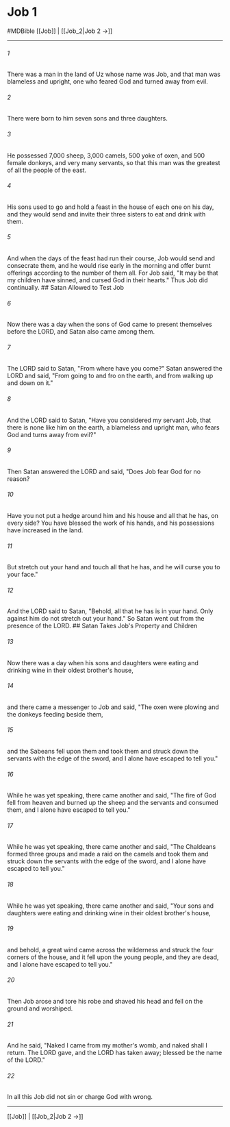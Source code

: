 # Job 1
#MDBible
[[Job]] | [[Job_2|Job 2 →]]

***

###### 1 

There was a man in the land of Uz whose name was Job, and that man was blameless and upright, one who feared God and turned away from evil. 

###### 2 

There were born to him seven sons and three daughters. 

###### 3 

He possessed 7,000 sheep, 3,000 camels, 500 yoke of oxen, and 500 female donkeys, and very many servants, so that this man was the greatest of all the people of the east. 

###### 4 

His sons used to go and hold a feast in the house of each one on his day, and they would send and invite their three sisters to eat and drink with them. 

###### 5 

And when the days of the feast had run their course, Job would send and consecrate them, and he would rise early in the morning and offer burnt offerings according to the number of them all. For Job said, "It may be that my children have sinned, and cursed God in their hearts." Thus Job did continually. ## Satan Allowed to Test Job 

###### 6 

Now there was a day when the sons of God came to present themselves before the LORD, and Satan also came among them. 

###### 7 

The LORD said to Satan, "From where have you come?" Satan answered the LORD and said, "From going to and fro on the earth, and from walking up and down on it." 

###### 8 

And the LORD said to Satan, "Have you considered my servant Job, that there is none like him on the earth, a blameless and upright man, who fears God and turns away from evil?" 

###### 9 

Then Satan answered the LORD and said, "Does Job fear God for no reason? 

###### 10 

Have you not put a hedge around him and his house and all that he has, on every side? You have blessed the work of his hands, and his possessions have increased in the land. 

###### 11 

But stretch out your hand and touch all that he has, and he will curse you to your face." 

###### 12 

And the LORD said to Satan, "Behold, all that he has is in your hand. Only against him do not stretch out your hand." So Satan went out from the presence of the LORD. ## Satan Takes Job's Property and Children 

###### 13 

Now there was a day when his sons and daughters were eating and drinking wine in their oldest brother's house, 

###### 14 

and there came a messenger to Job and said, "The oxen were plowing and the donkeys feeding beside them, 

###### 15 

and the Sabeans fell upon them and took them and struck down the servants with the edge of the sword, and I alone have escaped to tell you." 

###### 16 

While he was yet speaking, there came another and said, "The fire of God fell from heaven and burned up the sheep and the servants and consumed them, and I alone have escaped to tell you." 

###### 17 

While he was yet speaking, there came another and said, "The Chaldeans formed three groups and made a raid on the camels and took them and struck down the servants with the edge of the sword, and I alone have escaped to tell you." 

###### 18 

While he was yet speaking, there came another and said, "Your sons and daughters were eating and drinking wine in their oldest brother's house, 

###### 19 

and behold, a great wind came across the wilderness and struck the four corners of the house, and it fell upon the young people, and they are dead, and I alone have escaped to tell you." 

###### 20 

Then Job arose and tore his robe and shaved his head and fell on the ground and worshiped. 

###### 21 

And he said, "Naked I came from my mother's womb, and naked shall I return. The LORD gave, and the LORD has taken away; blessed be the name of the LORD." 

###### 22 

In all this Job did not sin or charge God with wrong. 

***

[[Job]] | [[Job_2|Job 2 →]]
